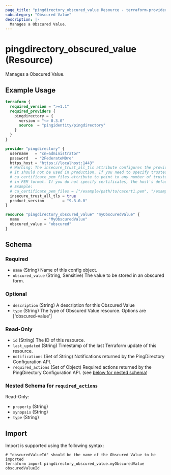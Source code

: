 ```yaml
---
page_title: "pingdirectory_obscured_value Resource - terraform-provider-pingdirectory"
subcategory: "Obscured Value"
description: |-
  Manages a Obscured Value.
---
```


# pingdirectory_obscured_value (Resource)

Manages a Obscured Value.

## Example Usage

```terraform
terraform {
  required_version = ">=1.1"
  required_providers {
    pingdirectory = {
      version = "~> 0.3.0"
      source  = "pingidentity/pingdirectory"
    }
  }
}

provider "pingdirectory" {
  username   = "cn=administrator"
  password   = "2FederateM0re"
  https_host = "https://localhost:1443"
  # Warning: The insecure_trust_all_tls attribute configures the provider to trust any certificate presented by the PingDirectory server.
  # It should not be used in production. If you need to specify trusted CA certificates, use the
  # ca_certificate_pem_files attribute to point to any number of trusted CA certificate files
  # in PEM format. If you do not specify certificates, the host's default root CA set will be used.
  # Example:
  # ca_certificate_pem_files = ["/example/path/to/cacert1.pem", "/example/path/to/cacert2.pem"]
  insecure_trust_all_tls = true
  product_version        = "9.3.0.0"
}

resource "pingdirectory_obscured_value" "myObscuredValue" {
  name           = "MyObscuredValue"
  obscured_value = "obscured"
}
```

<!-- schema generated by tfplugindocs -->
## Schema

### Required

- `name` (String) Name of this config object.
- `obscured_value` (String, Sensitive) The value to be stored in an obscured form.

### Optional

- `description` (String) A description for this Obscured Value
- `type` (String) The type of Obscured Value resource. Options are ['obscured-value']

### Read-Only

- `id` (String) The ID of this resource.
- `last_updated` (String) Timestamp of the last Terraform update of this resource.
- `notifications` (Set of String) Notifications returned by the PingDirectory Configuration API.
- `required_actions` (Set of Object) Required actions returned by the PingDirectory Configuration API. (see [below for nested schema](#nestedatt--required_actions))

<a id="nestedatt--required_actions"></a>
### Nested Schema for `required_actions`

Read-Only:

- `property` (String)
- `synopsis` (String)
- `type` (String)

## Import

Import is supported using the following syntax:

```shell
# "obscuredValueId" should be the name of the Obscured Value to be imported
terraform import pingdirectory_obscured_value.myObscuredValue obscuredValueId
```


